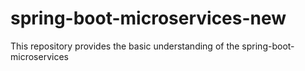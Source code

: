 # spring-boot-microservices-new
This repository provides the basic understanding of the spring-boot-microservices

